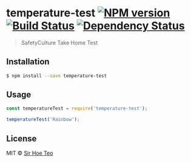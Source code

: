 # temperature-test [![NPM version][npm-image]][npm-url] [![Build Status][travis-image]][travis-url] [![Dependency Status][daviddm-image]][daviddm-url]
> SafetyCulture Take Home Test

## Installation

```sh
$ npm install --save temperature-test
```

## Usage

```js
const temperatureTest = require('temperature-test');

temperatureTest('Rainbow');
```
## License

MIT © [Sir Hoe Teo]()


[npm-image]: https://badge.fury.io/js/temperature-test.svg
[npm-url]: https://npmjs.org/package/temperature-test
[travis-image]: https://travis-ci.org/sirhoe/temperature-test.svg?branch=master
[travis-url]: https://travis-ci.org/sirhoe/temperature-test
[daviddm-image]: https://david-dm.org/sirhoe/temperature-test.svg?theme=shields.io
[daviddm-url]: https://david-dm.org/sirhoe/temperature-test
